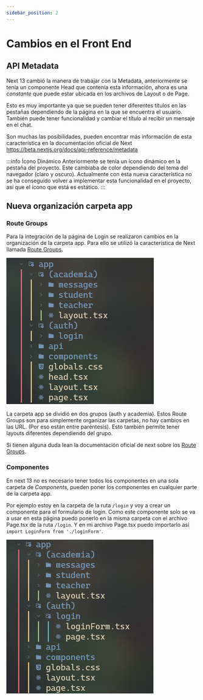 ```yaml
---
sidebar_position: 2
---
```

# Cambios en el Front End

## API Metadata
Next 13 cambió la manera de trabajar con la Metadata, anteriormente se tenía un componente Head que contenía esta información, ahora es una *constante* que puede estar ubicada en los archivos de Layout o de Page.

Esto es muy importante ya que se pueden tener diferentes títulos en las pestañas dependiendo de la página en la que se encuentra el usuario. También puede tener funcionalidad y cambiar el título al recibir un mensaje en el chat.

Son muchas las posibilidades, pueden encontrar más información de esta característica en la documentación oficial de Next https://beta.nextjs.org/docs/api-reference/metadata

:::info Ícono Dinámico
Anteriormente se tenía un ícono dinámico en la pestaña del proyecto. Este cambiaba de color dependiendo del tema del navegador (claro y oscuro). Actualmente con esta nueva característica no se ha conseguido volver a implementar esta funcionalidad en el proyecto, así que el ícono que está es estático.
:::

## Nueva organización carpeta app
### Route Groups
Para la integración de la página de Login se realizaron cambios en la organización de la carpeta app. 
Para ello se utilizó la característica de Next llamada [Route Groups](https://beta.nextjs.org/docs/routing/defining-routes#route-groups).

![RouteGroups](./img/app.png)

La carpeta app se dividió en dos grupos (auth y academia). Estos Route Groups son para simplemente organizar las carpetas, no hay cambios en las URL. (Por eso están entre paréntesis).
Esto también permite tener layouts diferentes dependiendo del grupo.

Si tienen alguna duda lean la documentación oficial de next sobre los [Route Groups](https://beta.nextjs.org/docs/routing/defining-routes#route-groups).

### Componentes
En next 13 no es necesario tener todos los componentes en una sola carpeta de *Components*,
pueden poner los componentes en cualquier parte de la carpeta app. 

Por ejemplo estoy en la carpeta de la ruta `/login` y voy a crear un componente para el formulario de login. 
Como este componente solo se va a usar en esta página puedo ponerlo en la misma carpeta con el archivo Page.tsx de la ruta `/login`. 
Y en mi archivo Page.tsx puedo importarlo así `import LoginForm from './loginForm'`.

![Components](./img/comp.png)

